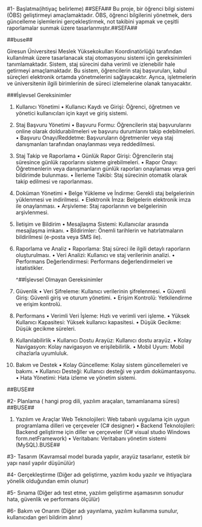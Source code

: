#1- Başlatma(ihtiyaç belirleme)
##SEFA## Bu proje, bir öğrenci bilgi sistemi (ÖBS) geliştirmeyi amaçlamaktadır.
ÖBS, öğrenci bilgilerini yönetmek, ders güncelleme işlemlerini gerçekleştirmek,
not takibini yapmak ve çeşitli raporlamalar sunmak üzere tasarlanmıştır.##SEFA##


##buse##


Giresun Üniversitesi Meslek Yüksekokulları Koordinatörlüğü
tarafından kullanılmak üzere tasarlanacak
staj otomasyonu sistemi için gereksinimleri tanımlamaktadır. 
Sistem, staj sürecini daha verimli ve izlenebilir 
hale getirmeyi amaçlamaktadır.
Bu sistem, öğrencilerin staj başvuruları, kabul süreçleri elektronik ortamda yönetmelerini sağlayacaktır. 
Ayrıca, işletmelerin ve üniversitenin ilgili birimlerinin de süreci izlemelerine olanak tanıyacaktır.


###İşlevsel Gereksinimler


1. Kullanıcı Yönetimi
•	Kullanıcı Kaydı ve Girişi: Öğrenci, öğretmen ve yönetici kullanıcıları için kayıt ve giriş sistemi.


2. Staj Başvuru Yönetimi
•	Başvuru Formu: Öğrencilerin staj başvurularını online olarak doldurabilmeleri ve başvuru durumlarını takip edebilmeleri.
•	Başvuru Onayı/Reddetme: Başvuruların öğretmenler veya staj danışmanları tarafından onaylanması veya reddedilmesi.


3. Staj Takip ve Raporlama
•	Günlük Rapor Girişi: Öğrencilerin staj süresince günlük raporlarını sisteme girebilmeleri.
•	Rapor Onayı: Öğretmenlerin veya danışmanların günlük raporları onaylaması veya geri bildirimde bulunması.
•	İlerleme Takibi: Staj sürecinin otomatik olarak takip edilmesi ve raporlanması.


4. Doküman Yönetimi
•	Belge Yükleme ve İndirme: Gerekli staj belgelerinin yüklenmesi ve indirilmesi.
•	Elektronik İmza: Belgelerin elektronik imza ile onaylanması.
•	Arşivleme: Staj raporlarının ve belgelerinin arşivlenmesi.


5. İletişim ve Bildirim
•	Mesajlaşma Sistemi: Kullanıcılar arasında mesajlaşma imkanı.
•	Bildirimler: Önemli tarihlerin ve hatırlatmaların bildirilmesi (e-posta veya SMS ile).


6. Raporlama ve Analiz
•	Raporlama: Staj süreci ile ilgili detaylı raporların oluşturulması.
•	Veri Analizi: Kullanıcı ve staj verilerinin analizi.
•	Performans Değerlendirmesi: Performans değerlendirmeleri ve istatistikler.
 

   ^##İşlevsel Olmayan Gereksinimler


1. Güvenlik
•	Veri Şifreleme: Kullanıcı verilerinin şifrelenmesi.
•	Güvenli Giriş: Güvenli giriş ve oturum yönetimi.
•	Erişim Kontrolü: Yetkilendirme ve erişim kontrolü.


2. Performans
•	Verimli Veri İşleme: Hızlı ve verimli veri işleme.
•	Yüksek Kullanıcı Kapasitesi: Yüksek kullanıcı kapasitesi.
•	Düşük Gecikme: Düşük gecikme süreleri.


3. Kullanılabilirlik
•	Kullanıcı Dostu Arayüz: Kullanıcı dostu arayüz.
•	Kolay Navigasyon: Kolay navigasyon ve erişilebilirlik.
•	Mobil Uyum: Mobil cihazlarla uyumluluk.


4. Bakım ve Destek
•	Kolay Güncelleme: Kolay sistem güncellemeleri ve bakımı.
•	Kullanıcı Desteği: Kullanıcı desteği ve yardım dokümantasyonu.
•	Hata Yönetimi: Hata izleme ve yönetim sistemi.

##BUSE##



#2- Planlama ( hangi prog dili, yazılım araçaları, tamamlanama süresi)
##BUSE##


1. Yazılım ve Araçlar
     Web Teknolojileri: Web tabanlı uygulama için uygun programlama dilleri ve çerçeveler (C#      designer)
•	Backend Teknolojileri: Backend geliştirme için diller ve çerçeveler (C# visual studıo Windows form.netFramework)
•	Veritabanı: Veritabanı yönetim sistemi (MySQL).BUSE##


#3- Tasarım (Kavramsal model burada yapılır, arayüz tasarlanır, estetik bir yapı nasıl yapılır düşünülür) 


#4- Gerçekleştirme (Diğer adı geliştirme, yazılım kodu yazılır ve ihtiyaçlara yönelik olduğundan emin olunur)


#5- Sınama (Diğer adı test etme, yazılım geliştirme aşamasının sonudur hata, güvenlik ve performans ölçülür)


#6- Bakım ve Onarım (Diğer adı yayınlama, yazılım kullanıma sunulur, kullanıcıdan geri bildirim alınır)
